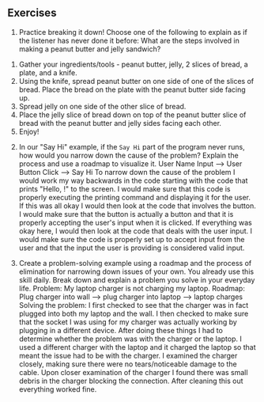 ## Exercises

1. Practice breaking it down! Choose one of the following to explain as if the listener has never done it before: What are the steps involved in making a peanut butter and jelly sandwich?
  1) Gather your ingredients/tools - peanut butter, jelly, 2 slices of bread, a plate, and a knife.
  2) Using the knife, spread peanut butter on one side of one of the slices of bread. Place the bread on the plate with the peanut butter side facing up.
  3) Spread jelly on one side of the other slice of bread.
  4) Place the jelly slice of bread down on top of the peanut butter slice of bread with the peanut butter and jelly sides facing each other.
  5) Enjoy!

2. In our "Say Hi" example, if the `Say Hi` part of the program never runs, how would you narrow down the cause of the problem? Explain the process and use a roadmap to visualize it.
  User Name Input --> User Button Click --> Say Hi
  To narrow down the cause of the problem I would work my way backwards in the code starting with the code that prints "Hello, !" to the screen. I would make sure that this code is properly executing the printing command and displaying it for the user. If this was all okay I would then look at the code that involves the button. I would make sure that the button is actually a button and that it is properly accepting the user's input when it is clicked. If everything was okay here, I would then look at the code that deals with the user input. I would make sure the code is properly set up to accept input from the user and that the input the user is providing is considered valid input.

3. Create a problem-solving example using a roadmap and the process of elimination for narrowing down issues of your own. You already use this skill daily. Break down and explain a problem you solve in your everyday life.
  Problem: My laptop charger is not charging my laptop.
  Roadmap: Plug charger into wall --> plug charger into laptop --> laptop charges
  Solving the problem: I first checked to see that the charger was in fact plugged into both my laptop and the wall. I then checked to make sure that the socket I was using for my charger was actually working by plugging in a different device. After doing these things I had to determine whether the problem was with the charger or the laptop. I used a different charger with the laptop and it charged the laptop so that meant the issue had to be with the charger. I examined the charger closely, making sure there were no tears/noticeable damage to the cable. Upon closer examination of the charger I found there was small debris in the charger blocking the connection. After cleaning this out everything worked fine.
